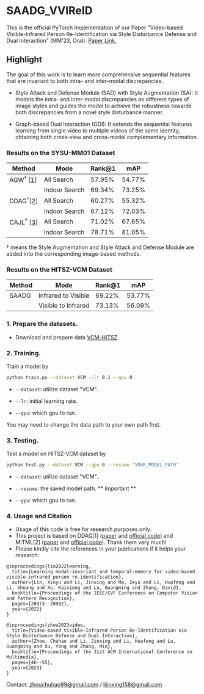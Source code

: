 # SAADG_VVIReID
This is the official PyTorch Implementation of our Paper "Video-based Visible-Infrared Person Re-Identification via Style Disturbance Defense and Dual Interaction" (MM'23, Oral). [Paper Link.](https://dl.acm.org/doi/abs/10.1145/3581783.3612479)

## Highlight

The goal of this work is to learn more comprehensive sequential features that are invariant to both intra- and inter-modal discrepancies.

- Style Attack and Defense Module (SAD) with Style Augmentation (SA): It models the intra- and inter-modal discrepancies as different types of image styles and guides the model to achieve the robustness towards both discrepancies from a novel style disturbance manner.

- Graph-based Dual Interaction (GDI): It extends the sequential features learning from single video to multiple videos of the same identity, obtaining both cross-view and cross-modal complementary information.

### Results on the SYSU-MM01 Dataset

Method |Mode | Rank@1| mAP |   
|------| --------      | -----  |  -----  |
| AGW<sup>†</sup> [[1](https://github.com/mangye16/Cross-Modal-Re-ID-baseline)] |All Search    | 57.95%  | 54.77% |  
|  |Indoor Search    | 69.34% | 73.25% | 
| DDAG<sup>†</sup>[[2](https://github.com/mangye16/DDAG)]|All Search  | 60.27%  | 55.32% |
| |Indoor Search| 67.12%  | 72.03% |
| CAJL<sup>†</sup> [[3](https://github.com/mangye16/Cross-Modal-Re-ID-baseline)] |All Search  | 71.02% | 67.65% |  59.23%| 
| |Indoor Search  | 78.71% | 81.05% |

† means the Style Augmentation and Style Attack and Defense Module are added into the corresponding image-based methods.

### Results on the HITSZ-VCM Dataset

Method |Mode | Rank@1| mAP |   
|------| --------      | -----  |  -----  |
| SAADG |Infrared to Visible    | 69.22%  | 53.77% | 
|  |Visible to Infrared    | 73.13%  | 56.09% | 


### 1. Prepare the datasets.

- Download and prepare data [VCM-HITSZ](https://github.com/VCM-project233/VCM-HITSZ-data).

### 2. Training.
  Train a model by
  ```bash
python train.py --dataset VCM --lr 0.1 --gpu 0
```

  - `--dataset`: utilize dataset "VCM".

  - `--lr`: initial learning rate.
  
  - `--gpu`:  which gpu to run.

You may need to change the data path to your own path first.


### 3. Testing.

Test a model on HITSZ-VCM dataset by 
  ```bash
python test.py --dataset VCM --gpu 0 --resume 'YOUR_MODEL_PATH' 
```
  - `--dataset`: utilize dataset "VCM"..
  
  - `--resume`: the saved model path. ** Important **
  
  - `--gpu`:  which gpu to run.

### 4. Usage and Citation
 - Usage of this code is free for research purposes only.
 - This project is based on DDAG[1] ([paper](http://www.ecva.net/papers/eccv_2020/papers_ECCV/papers/123620222.pdf) and [official code](https://github.com/mangye16/DDAG)) and MITML[2] ([paper](https://openaccess.thecvf.com/content/CVPR2022/papers/Lin_Learning_Modal-Invariant_and_Temporal-Memory_for_Video-Based_Visible-Infrared_Person_Re-Identification_CVPR_2022_paper.pdf) and [official code](https://github.com/VCM-project233/MITML)). Thank them very much!
 - Please kindly cite the references in your publications if it helps your research:
```
@inproceedings{lin2022learning,
  title={Learning modal-invariant and temporal-memory for video-based visible-infrared person re-identification},
  author={Lin, Xinyu and Li, Jinxing and Ma, Zeyu and Li, Huafeng and Li, Shuang and Xu, Kaixiong and Lu, Guangming and Zhang, David},
  booktitle={Proceedings of the IEEE/CVF Conference on Computer Vision and Pattern Recognition},
  pages={20973--20982},
  year={2022}
}
```

```
@inproceedings{zhou2023video,
  title={Video-based Visible-Infrared Person Re-Identification via Style Disturbance Defense and Dual Interaction},
  author={Zhou, Chuhao and Li, Jinxing and Li, Huafeng and Lu, Guangming and Xu, Yong and Zhang, Min},
  booktitle={Proceedings of the 31st ACM International Conference on Multimedia},
  pages={46--55},
  year={2023}
}
```

Contact: zhouchuhao99@gmail.com / lijinxing158@gmail.com
